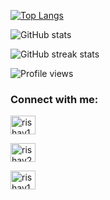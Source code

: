 [![Top Langs](https://github-readme-stats.vercel.app/api/top-langs/?username=rishav197&theme=dark)](https://github.com/anuraghazra/github-readme-stats)

![GitHub stats](https://github-readme-stats.vercel.app/api?username=rishav197&show_icons=true&theme=dark&count_private=true)  

![GitHub streak stats](https://github-readme-streak-stats.herokuapp.com/?user=rishav197&theme=dark)  

![Profile views](https://gpvc.arturio.dev/rishav197)  



<!-- Social Urls -->
<h3 align="left">Connect with me:</h3>
<p align="left">
<a href="https://www.linkedin.com/in/rishav197" target="blank"><img align="center" src="https://raw.githubusercontent.com/rahuldkjain/github-profile-readme-generator/master/src/images/icons/Social/linked-in-alt.svg" alt="rishav197" height="30" width="40" /></a>

<a href="https://www.kaggle.com/rishav20569" target="blank"><img align="center" src="https://github.com/rahuldkjain/github-profile-readme-generator/blob/master/src/images/icons/Social/kaggle.svg" alt="rishav20569" height="30" width="40" /></a>

<a href="https://www.instagram.com/rishav1_97/" target="blank"><img align="center" src="https://github.com/rahuldkjain/github-profile-readme-generator/blob/master/src/images/icons/Social/instagram.svg" alt="rishav1_97" height="30" width="40" /></a>